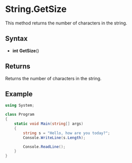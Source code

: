 # String.GetSize #
This method returns the number of characters in the string.

## Syntax ##
- **int** **GetSize**()

## Returns ##
Returns the number of characters in the string.

## Example ##
```csharp
using System;

class Program
{
    static void Main(string[] args)
    {
        string s = "Hello, how are you today?";
        Console.WriteLine(s.Length);

        Console.ReadLine();
    }
}
```